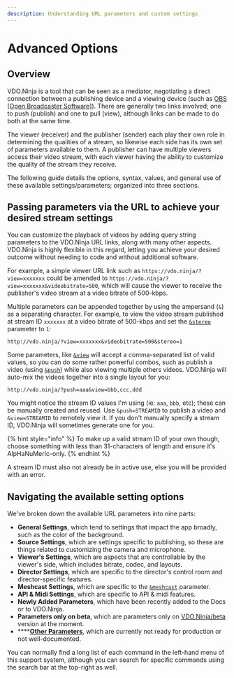 ```yaml
---
description: Understanding URL parameters and custom settings
---
```


# Advanced Options

## Overview

VDO.Ninja is a tool that can be seen as a mediator, negotiating a direct connection between a publishing device and a viewing device (such as [OBS \[Open Broadcaster Software\]](https://obsproject.com)). There are generally two links involved; one to push (publish) and one to pull (view), although links can be made to do both at the same time.

The viewer (receiver) and the publisher (sender) each play their own role in determining the qualities of a stream, so likewise each side has its own set of parameters available to them. A publisher can have multiple viewers access their video stream, with each viewer having the ability to customize the quality of the stream they receive.

The following guide details the options, syntax, values, and general use of these available settings/parameters; organized into three sections.

## Passing parameters via the URL to achieve your desired stream settings

You can customize the playback of videos by adding query string parameters to the VDO.Ninja URL links, along with many other aspects. VDO.Ninja is highly flexible in this regard, letting you achieve your desired outcome without needing to code and without additional software.

For example, a simple viewer URL link such as `https://vdo.ninja/?view=xxxxxxx` could be amended to `https://vdo.ninja/?view=xxxxxxx&videobitrate=500`, which will cause the viewer to receive the publisher's video stream at a video bitrate of 500-kbps.

Multiple parameters can be appended together by using the ampersand (`&`) as a separating character. For example, to view the video stream published at stream ID `xxxxxxx` at a video bitrate of 500-kbps and set the [`&stereo`](general-parameters/stereo.md) parameter to `1`:

```markup
http://vdo.ninja/?view=xxxxxxx&videobitrate=500&stereo=1
```

Some parameters, like [`&view`](viewer-parameters/view.md) will accept a comma-separated list of valid values, so you can do some rather powerful combos, such as publish a video (using [`&push`](source-parameters/push.md)) while also viewing multiple others videos. VDO.Ninja will auto-mix the videos together into a single layout for you:

```markup
http://vdo.ninja/?push=aaa&view=bbb,ccc,ddd
```

You might notice the stream ID values I'm using (ie: `aaa`, `bbb`, etc); these can be manually created and reused. Use `&push=STREAMID` to publish a video and `&view=STREAMID` to remotely view it. If you don't manually specify a stream ID, VDO.Ninja will sometimes generate one for you.

{% hint style="info" %}
To make up a valid stream ID of your own though, choose something with less than 31-characters of length and ensure it's AlpHaNuMerIc-only.
{% endhint %}

A stream ID must also not already be in active use, else you will be provided with an error.

## Navigating the available setting options

We've broken down the available URL parameters into nine parts:

* **General Settings**, which tend to settings that impact the app broadly, such as the color of the background.
* **Source Settings**, which are settings specific to publishing, so these are things related to customizing the camera and microphone.
* **Viewer's Settings**, which are aspects that are controllable by the viewer's side, which includes bitrate, codec, and layouts.
* **Director Settings**, which are specific to the director's control room and director-specific features.
* **Meshcast Settings**, which are specific to the [`&meshcast`](meshcast-parameters/and-meshcast.md) parameter.
* **API & Midi Settings**, which are specific to API & midi features.
* **Newly Added Parameters**, which have been recently added to the Docs or to VDO.Ninja.
* **Parameters only on beta**, which are parameters only on [VDO.Ninja/beta](https://vdo.ninja/beta/) version at the moment.
* ****[**Other Parameters**](other-parameters/), which are currently not ready for production or not well-documented.

You can normally find a long list of each command in the left-hand menu of this support system, although you can search for specific commands using the search bar at the top-right as well.
